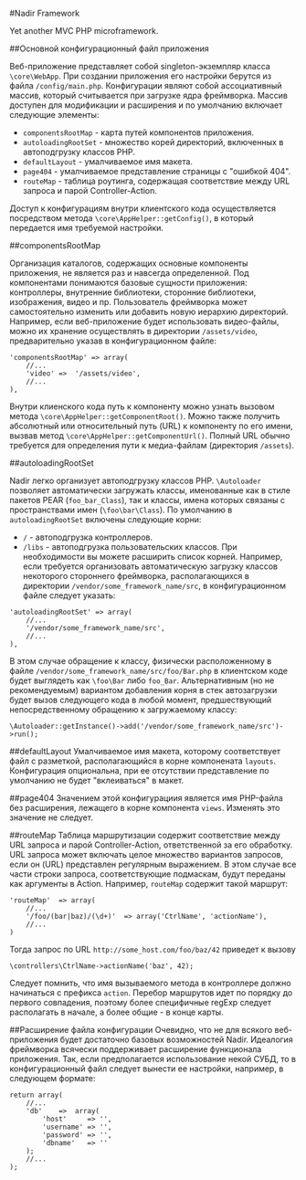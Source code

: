 #Nadir Framework

Yet another MVC PHP microframework.

##Основной конфигурационный файл приложения

Веб-приложение представляет собой singleton-экземпляр класса `\core\WebApp`. При 
создании приложения его настройки берутся из файла `/config/main.php`. Конфигурации 
являют собой ассоциативный массив, который считывается при загрузке ядра фреймворка. 
Массив доступен для модификации и расширения и по умолчанию включает следующие 
элементы:

- `componentsRootMap` - карта путей компонентов приложения.
- `autoloadingRootSet` - множество корей директорий, включенных в автоподгрузку 
классов PHP.
- `defaultLayout` - умалчиваемое имя макета.
- `page404` - умалчиваемое представление страницы с "ошибкой 404".
- `routeMap` - таблица роутинга, содержащая соответствие между URL запроса и парой 
Controller-Action.

Доступ к конфигурациям внутри клиентского кода осуществляется посредством метода 
`\core\AppHelper::getConfig()`, в который передается имя требуемой настройки.

##componentsRootMap

Организация каталогов, содержащих основные компоненты приложения, не является раз 
и навсегда определенной. Под компонентами понимаются базовые сущности приложения: 
контроллеры, внутренние библиотеки, сторонние библиотеки, изображения, видео и пр. 
Пользователь фреймворка может самостоятельно изменить или добавить новую иерархию 
директорий. Например, если веб-приложение будет использовать видео-файлы, можно их 
хранение осуществлять в директории `/assets/video`, предварительно указав в 
конфигурационном файле:
````
'componentsRootMap' => array(
    //...
    'video' =>  '/assets/video',
    //...
),
````
Внутри клиенского кода путь к компоненту можно узнать вызовом метода 
`\core\AppHelper::getComponentRoot()`. Можно также получить абсолютный или 
относительный путь (URL) к компоненту по его имени, вызвав метод 
`\core\AppHelper::getComponentUrl()`. Полный URL обычно требуется для определения 
пути к медиа-файлам (директория `/assets`).

##autoloadingRootSet

Nadir легко организует автоподгрузку классов PHP. `\Autoloader`
позволяет автоматически загружать классы, именованные как в стиле пакетов 
PEAR (`foo_bar_Class`), так и классы, имена которых связаны с пространствами имен 
(`\foo\bar\Class`). По умолчанию в `autoloadingRootSet` включены следующие корни: 
- `/` - автоподгрузка контроллеров. 
- `/libs` - автоподгрузка пользовательских классов.
При необходимости вы можете расширить список корней. Например, если требуется 
организовать автоматическую загрузку классов некоторого стороннего фреймворка, 
располагающихся в директории `/vendor/some_framework_name/src`, в конфигурационном
файле следует указать:
````
'autoloadingRootSet' => array(
    //...
    '/vendor/some_framework_name/src',
    //...
),
````
В этом случае обращение к классу, физически расположенному в файле 
`/vendor/some_framework_name/src/foo/Bar.php` в клиентском коде будет выглядеть 
как `\foo\Bar` либо `foo_Bar`. Альтернативным (но не рекомендуемым) вариантом 
добавления корня в стек автозагрузки будет вызов следующего кода в любой момент,
предшествующий непосредственному обращению к загружаемому классу:
````
\Autoloader::getInstance()->add('/vendor/some_framework_name/src')->run();
````

##defaultLayout
Умалчиваемое имя макета, которому соответствует файл с разметкой, располагающийся 
в корне компонената `layouts`. Конфигурация опциональна, при ее отсутствии
представление по умолчанию не будет "вклеиваться" в макет.

##page404
Значением этой конфигурациия является имя PHP-файла без расширения, лежащего в 
корне компонента `views`. Изменять это значение не следует.

##routeMap
Таблица маршрутизации содержит соответствие между URL запроса и парой 
Controller-Action, ответственной за его обработку. URL запроса может включать
целое множество вариантов запросов, если он (URL) представлен регулярным
выражением. В этом случае все части строки запроса, соответствующие подмаскам, 
будут переданы как аргументы в Action. Например, `routeMap` содержит такой 
маршрут:
````
'routeMap'	=> array(
	//...
	'/foo/(bar|baz)/(\d+)'	=> array('CtrlName', 'actionName'),
	//...
)
````
Тогда запрос по URL `http://some_host.com/foo/baz/42` приведет к вызову 
````
\controllers\CtrlName->actionName('baz', 42);
````
Следует помнить, что имя вызываемого метода в контроллере должно начинаться с 
префикса `action`. Перебор маршрутов идет по порядку до первого совпадения,
поэтому более специфичные regExp следует располагать в начале, а более общие - 
в конце карты.

##Расширение файла конфигурации
Очевидно, что не для всякого веб-приложения будет достаточно базовых возможностей
Nadir. Идеалогия фреймворка всячески поддерживает расширение функционала приложения.
Так, если предполагается использование некой СУБД, то в конфигурационный файл
следует вынести ее настройки, например, в следующем формате:
````
return array(
	//...
	'db'	=>	array(
		'host'     => '',
		'username' => '',
		'password' => '',
		'dbname'   => ''
	);
	//...
);
````